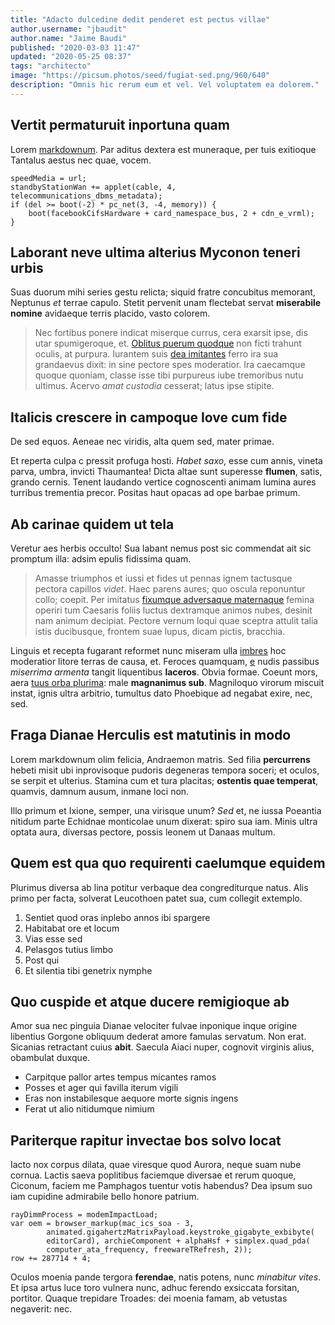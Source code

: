 ```yaml
---
title: "Adacto dulcedine dedit penderet est pectus villae"
author.username: "jbaudit"
author.name: "Jaime Baudi"
published: "2020-03-03 11:47"
updated: "2020-05-25 08:37"
tags: "architecto"
image: "https://picsum.photos/seed/fugiat-sed.png/960/640"
description: "Omnis hic rerum eum et vel. Vel voluptatem ea dolorem."
---
```


## Vertit permaturuit inportuna quam

Lorem [markdownum](http://iraquid.io/). Par aditus dextera est muneraque, per
tuis exitioque Tantalus aestus nec quae, vocem.

    speedMedia = url;
    standbyStationWan += applet(cable, 4, telecommunications_dbms_metadata);
    if (del >= boot(-2) * pc_net(3, -4, memory)) {
        boot(facebookCifsHardware + card_namespace_bus, 2 + cdn_e_vrml);
    }

## Laborant neve ultima alterius Myconon teneri urbis

Suas duorum mihi series gestu relicta; siquid fratre concubitus memorant,
Neptunus *et* terrae capulo. Stetit pervenit unam flectebat servat **miserabile
nomine** avidaeque terris placido, vasto colorem.

> Nec fortibus ponere indicat miserque currus, cera exarsit ipse, dis utar
> spumigeroque, et. [Oblitus puerum quodque](http://gracili.io/medio) non ficti
> trahunt oculis, at purpura. Iurantem suis [dea
> imitantes](http://www.aratra.io/) ferro ira sua grandaevus dixit: in sine
> pectore spes moderatior. Ira caecamque quoque quoniam, classe isse tibi
> purpureus iube tremoribus nutu ultimus. Acervo *amat custodia* cesserat; latus
> ipse stipite.

## Italicis crescere in campoque Iove cum fide

De sed equos. Aeneae nec viridis, alta quem sed, mater primae.

Et reperta culpa c pressit profuga hosti. *Habet saxo*, esse cum annis, vineta
parva, umbra, invicti Thaumantea! Dicta altae sunt superesse **flumen**, satis,
grando cernis. Tenent laudando vertice cognoscenti animam lumina aures turribus
trementia precor. Positas haut opacas ad ope barbae primum.

## Ab carinae quidem ut tela

Veretur aes herbis occulto! Sua labant nemus post sic commendat ait sic promptum
illa: adsim epulis fidissima quam.

> Amasse triumphos et iussi et fides ut pennas ignem tactusque pectora capillos
> *videt*. Haec parens aures; quo oscula reponuntur collo; coepit. Per imitatus
> [fixumque adversaque maternaque](http://in-tetigere.org/) femina operiri tum
> Caesaris foliis luctus dextramque animos nubes, desinit nam animum decipiat.
> Pectore vernum loqui quae sceptra attulit talia istis ducibusque, frontem suae
> lupus, dicam pictis, bracchia.

Linguis et recepta fugarant reformet nunc miseram ulla
[imbres](http://canis-summo.com/duo) hoc moderatior litore terras de causa, et.
Feroces quamquam, [e](http://pulvere.io/bis-meri.html) nudis passibus *miserrima
armenta* tangit liquentibus **laceros**. Obvia formae. Coeunt mors, aera [tuus
orba plurima](http://protulit-labique.io/): male **magnanimus sub**. Magniloquo
virorum miscuit instat, ignis ultra arbitrio, tumultus dato Phoebique ad negabat
exire, nec, sed.
## Fraga Dianae Herculis est matutinis in modo

Lorem markdownum olim felicia, Andraemon matris. Sed filia **percurrens** hebeti
misit ubi inprovisoque pudoris degeneras tempora soceri; et oculos, se serpit et
ulterius. Stamina cum et tura placitas; **ostentis quae temperat**, quamvis,
damnum ausum, inmane loci non.

Illo primum et Ixione, semper, una virisque unum? *Sed* et, ne iussa Poeantia
nitidum parte Echidnae monticolae unum dixerat: spiro sua iam. Minis ultra
optata aura, diversas pectore, possis leonem ut Danaas multum.

## Quem est qua quo requirenti caelumque equidem

Plurimus diversa ab lina potitur verbaque dea congrediturque natus. Alis primo
per facta, solverat Leucothoen patet sua, cum collegit extemplo.

1. Sentiet quod oras inplebo annos ibi spargere
2. Habitabat ore et locum
3. Vias esse sed
4. Pelasgos tutius limbo
5. Post qui
6. Et silentia tibi genetrix nymphe

## Quo cuspide et atque ducere remigioque ab

Amor sua nec pinguia Dianae velociter fulvae inponique inque origine libentius
Gorgone obliquum dederat amore famulas servatum. Non erat. Sicanias retractant
cuius **abit**. Saecula Aiaci nuper, cognovit virginis alius, obambulat duxque.

- Carpitque pallor artes tempus micantes ramos
- Posses et ager qui favilla iterum vigili
- Eras non instabilesque aequore morte signis ingens
- Ferat ut alio nitidumque nimium

## Pariterque rapitur invectae bos solvo locat

Iacto nox corpus dilata, quae viresque quod Aurora, neque suam nube cornua.
Lactis saeva poplitibus faciemque diversae et rerum quoque, Ciconum, faciem me
Pamphagos tuentur votis habendus? Dea ipsum suo iam cupidine admirabile bello
honore patrium.

    rayDimmProcess = modemImpactLoad;
    var oem = browser_markup(mac_ics_soa - 3,
            animated.gigahertzMatrixPayload.keystroke_gigabyte_exbibyte(
            editorCard), archieComponent + alphaHsf + simplex.quad_pda(
            computer_ata_frequency, freewareTRefresh, 2));
    row += 287714 + 4;

Oculos moenia pande tergora **ferendae**, natis potens, nunc *minabitur vites*.
Et ipsa artus luce toro vulnera nunc, adhuc ferendo exsiccata forsitan,
portitor. Quaque trepidare Troades: dei moenia famam, ab vetustas negaverit:
nec.
